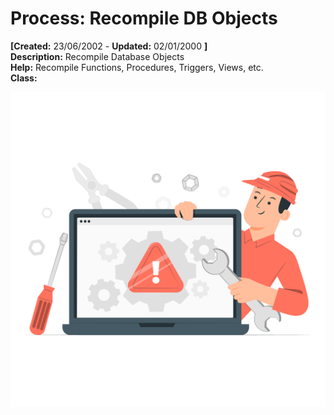 # Process: Recompile DB Objects 

**[Created:** 23/06/2002 - **Updated:** 02/01/2000 **]**  
**Description:** Recompile Database Objects  
**Help:** Recompile Functions, Procedures, Triggers, Views, etc.  
**Class:** [](https://jenkins.idempiere.org/job/iDempiere12Daily/ws/org.idempiere.javadoc/API/.html)

![](/img/docs/manual/RecompileDBObjects-Process_iDempiere_v12.0.0.png)



